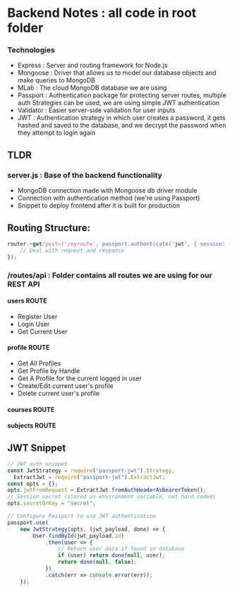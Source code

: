 # Backend Notes : all code in root folder

### Technologies

- Express : Server and routing framework for Node.js
- Mongoose : Driver that allows us to model our database objects and make queries to MongoDB
- MLab : The cloud MongoDB database we are using
- Passport : Authentication package for protecting server routes, multiple auth Strategies can be used, we are using simple JWT authentication
- Validator : Easier server-side validation for user inputs
- JWT : Authentication strategy in which user creates a password, it gets hashed and saved to the database, and we decrypt the password when they attempt to login again

## TLDR

### server.js : Base of the backend functionality

- MongoDB connection made with Mongoose db driver module
- Connection with authentication method (we're using Passport)
- Snippet to deploy frontend after it is built for production

## Routing Structure:

```javascript
router.<get/post>('/myroute', passport.authenticate('jwt', { session: false }), (req, res) => {
    // Deal with request and response
});
```

### /routes/api : Folder contains all routes we are using for our REST API

#### users ROUTE

- Register User
- Login User
- Get Current User

#### profile ROUTE

- Get All Profiles
- Get Profile by Handle
- Get A Profile for the current logged in user
- Create/Edit current user's profile
- Delete current user's profile

#### courses ROUTE

#### subjects ROUTE

## JWT Snippet

```javascript
// JWT auth snippet
const JwtStrategy = require("passport-jwt").Strategy,
  ExtractJwt = require("passport-jwt").ExtractJwt;
const opts = {};
opts.jwtFromRequest = ExtractJwt.fromAuthHeaderAsBearerToken();
// Session secret (stored as environment variable, not hard coded)
opts.secretOrKey = "secret";

// Configure Passport to use JWT authentication
passport.use(
    new JwtStrategy(opts, (jwt_payload, done) => {
        User.findById(jwt_payload.id)
            .then(user => {
                // Return user data if found in database
                if (user) return done(null, user);
                return done(null, false);
            })
            .catch(err => console.error(err));
    });
```
